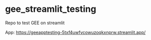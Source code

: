 # gee_streamlit_testing

Repo to test GEE on streamlit

App: https://geeapptesting-5txf4uwfvcowuzoqkxnprw.streamlit.app/
